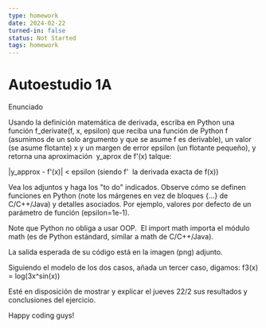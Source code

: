```yaml
---
type: homework
date: 2024-02-22
turned-in: false
status: Not Started
tags: homework
---
```

#  Autoestudio 1A
Enunciado

Usando la definición matemática de derivada, escriba en Python una función f_derivate(f, x, epsilon) que reciba una función de Python f (asumimos de un solo argumento y que se asume f es derivable), un valor (se asume flotante) x y un margen de error epsilon (un flotante pequeño), y retorna una aproximación  y_aprox de f'(x) talque:

|y_approx - f'(x)| < epsilon (siendo f'  la derivada exacta de f(x))

  

Vea los adjuntos y haga los "to do" indicados. Observe cómo se definen funciones en Python (note los márgenes en vez de bloques {...} de C/C++/Java) y detalles asociados. Por ejemplo, valores por defecto de un parámetro de función (epsilon=1e-1). 

Note que Python no obliga a usar OOP.  El import math importa el módulo math (es de Python estándard, similar a math de C/C++/Java).

  

La salida esperada de su código está en la imagen (png) adjunto.

Siguiendo el modelo de los dos casos, añada un tercer caso, digamos: f3(x) = log(3x^sin(x))

Esté en disposición de mostrar y explicar el jueves 22/2 sus resultados y conclusiones del ejercicio.

Happy coding guys!

